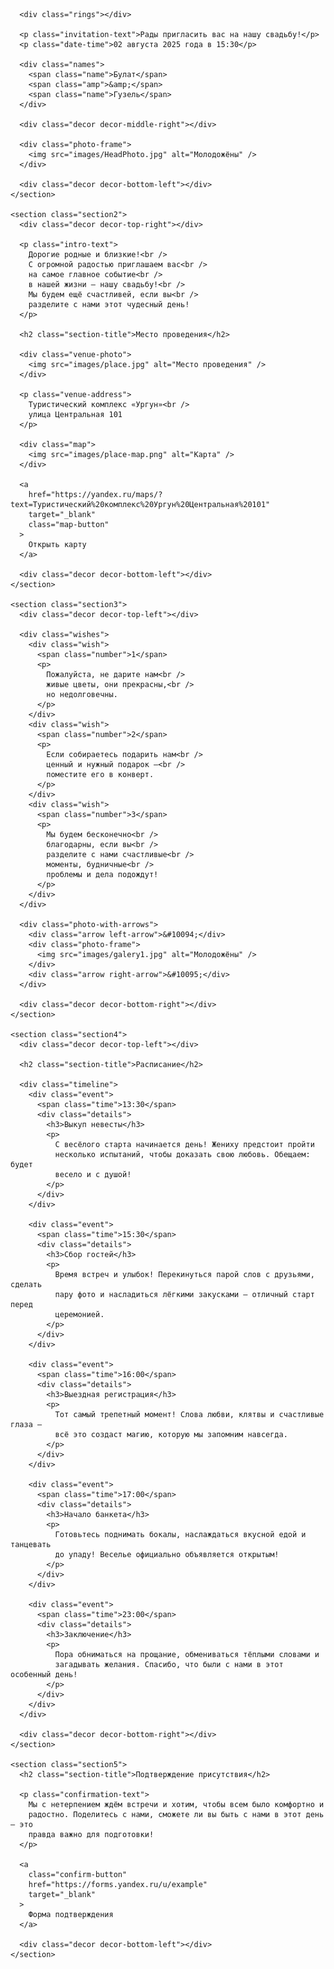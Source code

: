 <!DOCTYPE html>
<html lang="ru">
  <head>
    <meta charset="UTF-8" />
    <meta name="viewport" content="width=device-width, initial-scale=1.0" />
    <title>Свадебное приглашение</title>
    <link rel="stylesheet" href="style.css" />
  </head>
  <body>
    <section class="section1">
      <div class="decor decor-top-left"></div>
      <div class="decor decor-top-right"></div>

      <div class="rings"></div>

      <p class="invitation-text">Рады пригласить вас на нашу свадьбу!</p>
      <p class="date-time">02 августа 2025 года в 15:30</p>

      <div class="names">
        <span class="name">Булат</span>
        <span class="amp">&amp;</span>
        <span class="name">Гузель</span>
      </div>
      
      <div class="decor decor-middle-right"></div>

      <div class="photo-frame">
        <img src="images/HeadPhoto.jpg" alt="Молодожёны" />
      </div>

      <div class="decor decor-bottom-left"></div>
    </section>

    <section class="section2">
      <div class="decor decor-top-right"></div>

      <p class="intro-text">
        Дорогие родные и близкие!<br />
        С огромной радостью приглашаем вас<br />
        на самое главное событие<br />
        в нашей жизни – нашу свадьбу!<br />
        Мы будем ещё счастливей, если вы<br />
        разделите с нами этот чудесный день!
      </p>

      <h2 class="section-title">Место проведения</h2>

      <div class="venue-photo">
        <img src="images/place.jpg" alt="Место проведения" />
      </div>

      <p class="venue-address">
        Туристический комплекс «Ургун»<br />
        улица Центральная 101
      </p>

      <div class="map">
        <img src="images/place-map.png" alt="Карта" />
      </div>

      <a
        href="https://yandex.ru/maps/?text=Туристический%20комплекс%20Ургун%20Центральная%20101"
        target="_blank"
        class="map-button"
      >
        Открыть карту
      </a>

      <div class="decor decor-bottom-left"></div>
    </section>

    <section class="section3">
      <div class="decor decor-top-left"></div>

      <div class="wishes">
        <div class="wish">
          <span class="number">1</span>
          <p>
            Пожалуйста, не дарите нам<br />
            живые цветы, они прекрасны,<br />
            но недолговечны.
          </p>
        </div>
        <div class="wish">
          <span class="number">2</span>
          <p>
            Если собираетесь подарить нам<br />
            ценный и нужный подарок –<br />
            поместите его в конверт.
          </p>
        </div>
        <div class="wish">
          <span class="number">3</span>
          <p>
            Мы будем бесконечно<br />
            благодарны, если вы<br />
            разделите с нами счастливые<br />
            моменты, будничные<br />
            проблемы и дела подождут!
          </p>
        </div>
      </div>

      <div class="photo-with-arrows">
        <div class="arrow left-arrow">&#10094;</div>
        <div class="photo-frame">
          <img src="images/galery1.jpg" alt="Молодожёны" />
        </div>
        <div class="arrow right-arrow">&#10095;</div>
      </div>

      <div class="decor decor-bottom-right"></div>
    </section>

    <section class="section4">
      <div class="decor decor-top-left"></div>

      <h2 class="section-title">Расписание</h2>

      <div class="timeline">
        <div class="event">
          <span class="time">13:30</span>
          <div class="details">
            <h3>Выкуп невесты</h3>
            <p>
              С весёлого старта начинается день! Жениху предстоит пройти
              несколько испытаний, чтобы доказать свою любовь. Обещаем: будет
              весело и с душой!
            </p>
          </div>
        </div>

        <div class="event">
          <span class="time">15:30</span>
          <div class="details">
            <h3>Сбор гостей</h3>
            <p>
              Время встреч и улыбок! Перекинуться парой слов с друзьями, сделать
              пару фото и насладиться лёгкими закусками – отличный старт перед
              церемонией.
            </p>
          </div>
        </div>

        <div class="event">
          <span class="time">16:00</span>
          <div class="details">
            <h3>Выездная регистрация</h3>
            <p>
              Тот самый трепетный момент! Слова любви, клятвы и счастливые глаза –
              всё это создаст магию, которую мы запомним навсегда.
            </p>
          </div>
        </div>

        <div class="event">
          <span class="time">17:00</span>
          <div class="details">
            <h3>Начало банкета</h3>
            <p>
              Готовьтесь поднимать бокалы, наслаждаться вкусной едой и танцевать
              до упаду! Веселье официально объявляется открытым!
            </p>
          </div>
        </div>

        <div class="event">
          <span class="time">23:00</span>
          <div class="details">
            <h3>Заключение</h3>
            <p>
              Пора обниматься на прощание, обмениваться тёплыми словами и
              загадывать желания. Спасибо, что были с нами в этот особенный день!
            </p>
          </div>
        </div>
      </div>

      <div class="decor decor-bottom-right"></div>
    </section>

    <section class="section5">
      <h2 class="section-title">Подтверждение присутствия</h2>

      <p class="confirmation-text">
        Мы с нетерпением ждём встречи и хотим, чтобы всем было комфортно и
        радостно. Поделитесь с нами, сможете ли вы быть с нами в этот день — это
        правда важно для подготовки!
      </p>

      <a
        class="confirm-button"
        href="https://forms.yandex.ru/u/example"
        target="_blank"
      >
        Форма подтверждения
      </a>

      <div class="decor decor-bottom-left"></div>
    </section>
  </body>
</html>
